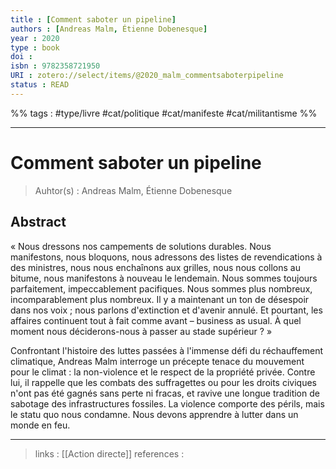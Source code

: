 ```yaml
---
title : [Comment saboter un pipeline]
authors : [Andreas Malm, Étienne Dobenesque]
year : 2020
type : book
doi : 
isbn : 9782358721950
URI : zotero://select/items/@2020_malm_commentsaboterpipeline
status : READ
---
```


%% tags : #type/livre #cat/politique #cat/manifeste #cat/militantisme  %% 

---

Comment saboter un pipeline
===
> Auhtor(s) : Andreas Malm, Étienne Dobenesque

## Abstract
« Nous dressons nos campements de solutions durables. Nous manifestons, nous bloquons, nous adressons des listes de revendications à des ministres, nous nous enchaînons aux grilles, nous nous collons au bitume, nous manifestons à nouveau le lendemain. Nous sommes toujours parfaitement, impeccablement pacifiques. Nous sommes plus nombreux, incomparablement plus nombreux. Il y a maintenant un ton de désespoir dans nos voix ; nous parlons d'extinction et d'avenir annulé. Et pourtant, les affaires continuent tout à fait comme avant – business as usual. À quel moment nous déciderons-nous à passer au stade supérieur ? » 

Confrontant l'histoire des luttes passées à l'immense défi du réchauffement climatique, Andreas Malm interroge un précepte tenace du mouvement pour le climat : la non-violence et le respect de la propriété privée. Contre lui, il rappelle que les combats des suffragettes ou pour les droits civiques n'ont pas été gagnés sans perte ni fracas, et ravive une longue tradition de sabotage des infrastructures fossiles. La violence comporte des périls, mais le statu quo nous condamne. Nous devons apprendre à lutter dans un monde en feu.



---
> links : [[Action directe]]
> references : 

